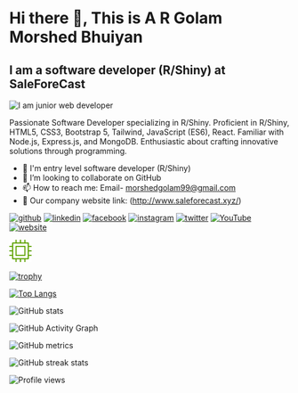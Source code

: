 # Hi there 👋, This is A R Golam Morshed Bhuiyan
## I am a software developer (R/Shiny) at SaleForeCast 

![I am junior web developer ](https://i.ibb.co/hyk3047/1699821081168.jpg)

Passionate Software Developer specializing in R/Shiny. Proficient in R/Shiny, HTML5, CSS3, Bootstrap 5, Tailwind, JavaScript (ES6), React. Familiar with Node.js, Express.js, and MongoDB. Enthusiastic about crafting innovative solutions through programming.

- 🔭 I'm entry level software developer (R/Shiny)
- 👯 I’m looking to collaborate on GitHub  
- 📫 How to reach me: Email- morshedgolam99@gmail.com
- 🔭 Our company website link: (http://www.saleforecast.xyz/)


[<img src='https://cdn.jsdelivr.net/npm/simple-icons@3.0.1/icons/github.svg' alt='github' height='40'>](https://github.com/Irfananik)  [<img src='https://cdn.jsdelivr.net/npm/simple-icons@3.0.1/icons/linkedin.svg' alt='linkedin' height='40'>](https://www.linkedin.com/in/Irfananik/)  [<img src='https://cdn.jsdelivr.net/npm/simple-icons@3.0.1/icons/facebook.svg' alt='facebook' height='40'>](https://www.facebook.com/profile.php?id=100009358971675)  [<img src='https://cdn.jsdelivr.net/npm/simple-icons@3.0.1/icons/instagram.svg' alt='instagram' height='40'>](https://www.instagram.com/irfan_anik10/)  [<img src='https://cdn.jsdelivr.net/npm/simple-icons@3.0.1/icons/twitter.svg' alt='twitter' height='40'>](https://twitter.com/IrfanAnik3)  [<img src='https://cdn.jsdelivr.net/npm/simple-icons@3.0.1/icons/youtube.svg' alt='YouTube' height='40'>](https://www.youtube.com/channel/UCs0ixQQi_Fgd5eMlhPAAI7A)  [<img src='https://cdn.jsdelivr.net/npm/simple-icons@3.0.1/icons/icloud.svg' alt='website' height='40'>](https://irfananik.github.io/Bootstrap-project/)  

<a href='https://docs.github.com/en/developers'><img src='https://raw.githubusercontent.com/acervenky/animated-github-badges/master/assets/devbadge.gif' width='40' height='40'></a> 

[![trophy](https://github-profile-trophy.vercel.app/?username=Irfananik)](https://github.com/ryo-ma/github-profile-trophy)

[![Top Langs](https://github-readme-stats.vercel.app/api/top-langs/?username=Irfananik)](https://github.com/anuraghazra/github-readme-stats)

![GitHub stats](https://github-readme-stats.vercel.app/api?username=Irfananik&show_icons=true&count_private=true)  

![GitHub Activity Graph](https://activity-graph.herokuapp.com/graph?username=Irfananik)  

![GitHub metrics](https://metrics.lecoq.io/Irfananik)  

![GitHub streak stats](https://github-readme-streak-stats.herokuapp.com/?user=Irfananik)  

![Profile views](https://gpvc.arturio.dev/Irfananik)  
